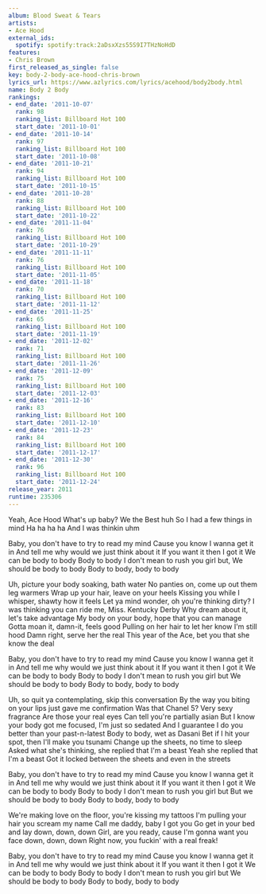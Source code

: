 ```yaml
---
album: Blood Sweat & Tears
artists:
- Ace Hood
external_ids:
  spotify: spotify:track:2aDsxXzs55S9I7THzNoHdD
features:
- Chris Brown
first_released_as_single: false
key: body-2-body-ace-hood-chris-brown
lyrics_url: https://www.azlyrics.com/lyrics/acehood/body2body.html
name: Body 2 Body
rankings:
- end_date: '2011-10-07'
  rank: 98
  ranking_list: Billboard Hot 100
  start_date: '2011-10-01'
- end_date: '2011-10-14'
  rank: 97
  ranking_list: Billboard Hot 100
  start_date: '2011-10-08'
- end_date: '2011-10-21'
  rank: 94
  ranking_list: Billboard Hot 100
  start_date: '2011-10-15'
- end_date: '2011-10-28'
  rank: 88
  ranking_list: Billboard Hot 100
  start_date: '2011-10-22'
- end_date: '2011-11-04'
  rank: 76
  ranking_list: Billboard Hot 100
  start_date: '2011-10-29'
- end_date: '2011-11-11'
  rank: 76
  ranking_list: Billboard Hot 100
  start_date: '2011-11-05'
- end_date: '2011-11-18'
  rank: 70
  ranking_list: Billboard Hot 100
  start_date: '2011-11-12'
- end_date: '2011-11-25'
  rank: 65
  ranking_list: Billboard Hot 100
  start_date: '2011-11-19'
- end_date: '2011-12-02'
  rank: 71
  ranking_list: Billboard Hot 100
  start_date: '2011-11-26'
- end_date: '2011-12-09'
  rank: 75
  ranking_list: Billboard Hot 100
  start_date: '2011-12-03'
- end_date: '2011-12-16'
  rank: 83
  ranking_list: Billboard Hot 100
  start_date: '2011-12-10'
- end_date: '2011-12-23'
  rank: 84
  ranking_list: Billboard Hot 100
  start_date: '2011-12-17'
- end_date: '2011-12-30'
  rank: 96
  ranking_list: Billboard Hot 100
  start_date: '2011-12-24'
release_year: 2011
runtime: 235306
---
```

Yeah, Ace Hood
What's up baby?
We the Best huh
So I had a few things in mind
Ha ha ha ha
And I was thinkin uhm


Baby, you don't have to try to read my mind
Cause you know I wanna get it in
And tell me why would we just think about it
If you want it then I got it
We can be body to body
Body to body
I don't mean to rush you girl but,
We should be body to body
Body to body, body to body


Uh, picture your body soaking, bath water
No panties on, come up out them leg warmers
Wrap up your hair, leave on your heels
Kissing you while I whisper, shawty how it feels
Let ya mind wonder, oh you're thinking dirty?
I was thinking you can ride me, Miss. Kentucky Derby
Why dream about it, let's take advantage
My body on your body, hope that you can manage
Gotta moan it, damn-it, feels good
Pulling on her hair to let her know I'm still hood
Damn right, serve her the real
This year of the Ace, bet you that she know the deal


Baby, you don't have to try to read my mind
Cause you know I wanna get it in
And tell me why would we just think about it
If you want it then I got it
We can be body to body
Body to body
I don't mean to rush you girl but
We should be body to body
Body to body, body to body


Uh, so quit ya contemplating, skip this conversation
By the way you biting on your lips just gave me confirmation
Was that Chanel 5? Very sexy fragrance
Are those your real eyes
Can tell you're partially asian
But I know your body got me focused, I'm just so sedated
And I guarantee I do you better than your past-n-latest
Body to body, wet as Dasani
Bet if I hit your spot, then I'll make you tsunami
Change up the sheets, no time to sleep
Asked what she's thinking, she replied that I'm a beast
Yeah she replied that I'm a beast
Got it locked between the sheets and even in the streets


Baby, you don't have to try to read my mind
Cause you know I wanna get it in
And tell me why would we just think about it
If you want it then I got it
We can be body to body
Body to body
I don't mean to rush you girl but
But we should be body to body
Body to body, body to body


We're making love on the floor, you're kissing my tattoos
I'm pulling your hair you scream my name
Call me daddy, baby I got you
Go get in your bed and lay down, down, down
Girl, are you ready, cause I'm gonna want you face down, down, down
Right now, you fuckin' with a real freak!


Baby, you don't have to try to read my mind
Cause you know I wanna get it in
And tell me why would we just think about it
If you want it then I got it
We can be body to body
Body to body
I don't mean to rush you girl but
We should be body to body
Body to body, body to body
